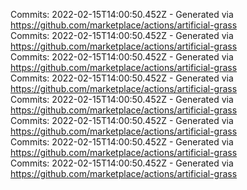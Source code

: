 Commits: 2022-02-15T14:00:50.452Z - Generated via https://github.com/marketplace/actions/artificial-grass
<br>
Commits: 2022-02-15T14:00:50.452Z - Generated via https://github.com/marketplace/actions/artificial-grass
<br>
Commits: 2022-02-15T14:00:50.452Z - Generated via https://github.com/marketplace/actions/artificial-grass
<br>
Commits: 2022-02-15T14:00:50.452Z - Generated via https://github.com/marketplace/actions/artificial-grass
<br>
Commits: 2022-02-15T14:00:50.452Z - Generated via https://github.com/marketplace/actions/artificial-grass
<br>
Commits: 2022-02-15T14:00:50.452Z - Generated via https://github.com/marketplace/actions/artificial-grass
<br>
Commits: 2022-02-15T14:00:50.452Z - Generated via https://github.com/marketplace/actions/artificial-grass
<br>
Commits: 2022-02-15T14:00:50.452Z - Generated via https://github.com/marketplace/actions/artificial-grass
<br>
